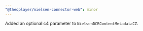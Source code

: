 ```yaml
---
"@theoplayer/nielsen-connector-web": minor
---
```


Added an optional c4 parameter to `NielsenDCRContentMetadataCZ`.
